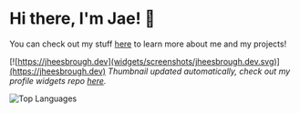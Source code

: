 # Hi there, I'm Jae! 👋
You can check out my stuff [here](https://jheesbrough.dev) to learn more about me and my projects!

[![https://jheesbrough.dev](widgets/screenshots/jheesbrough.dev.svg)](https://jheesbrough.dev) *Thumbnail updated automatically, check out my profile widgets repo [here](https://github.com/Jheesbrough/Profile-Widgets).*

![Top Languages](https://github-readme-stats.vercel.app/api/top-langs/?username=Jheesbrough&layout=compact&theme=radical)
